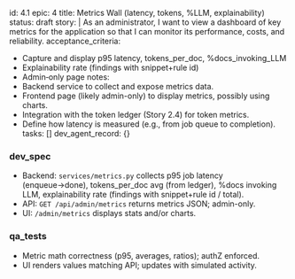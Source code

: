 id: 4.1
epic: 4
title: Metrics Wall (latency, tokens, %LLM, explainability)
status: draft
story: |
  As an administrator, I want to view a dashboard of key metrics for the application so that I can monitor its performance, costs, and reliability.
acceptance_criteria:
  - Capture and display p95 latency, tokens_per_doc, %docs_invoking_LLM
  - Explainability rate (findings with snippet+rule id)
  - Admin‑only page
notes:
  - Backend service to collect and expose metrics data.
  - Frontend page (likely admin-only) to display metrics, possibly using charts.
  - Integration with the token ledger (Story 2.4) for token metrics.
  - Define how latency is measured (e.g., from job queue to completion).
tasks: []
dev_agent_record: {}

### dev_spec

- Backend: `services/metrics.py` collects p95 job latency (enqueue→done), tokens_per_doc avg (from ledger), %docs invoking LLM, explainability rate (findings with snippet+rule id / total).
- API: `GET /api/admin/metrics` returns metrics JSON; admin-only.
- UI: `/admin/metrics` displays stats and/or charts.

### qa_tests

- Metric math correctness (p95, averages, ratios); authZ enforced.
- UI renders values matching API; updates with simulated activity.
